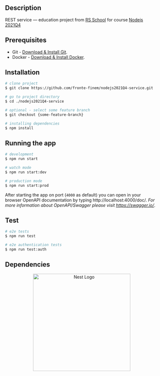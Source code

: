 ## Description

REST service — education project from [RS School][rs.school] for course [Nodejs 2021Q4][course]


## Prerequisites

- Git - [Download & Install Git][git].
- Docker - [Download & Install Docker][docker].

## Installation

```bash
# clone project
$ git clone https://github.com/fronte-finem/nodejs2021Q4-service.git

# go to project directory
$ cd ./nodejs2021Q4-service

# optional - select some feature branch
$ git checkout {some-feature-branch}

# installing dependencies
$ npm install
```

## Running the app

```bash
# development
$ npm run start

# watch mode
$ npm run start:dev

# production mode
$ npm run start:prod
```

After starting the app on port (`4000` as default) you can open
in your browser OpenAPI documentation by typing http://localhost:4000/doc/.
*For more information about OpenAPI/Swagger please visit https://swagger.io/*.

## Test

```bash
# e2e tests
$ npm run test

# e2e authentication tests
$ npm run test:auth
```

## Dependencies

<p align="center">
  <a href="https://nestjs.com/" target="blank"><img src="https://nestjs.com/img/logo_text.svg" width="320" alt="Nest Logo" /></a>
</p>


[rs.school]: https://rs.school/
[course]: https://rs.school/nodejs/
[git]: https://git-scm.com/downloads
[docker]: https://hub.docker.com/search?type=edition&offering=community&operating_system=linux%2Cwindows%2Cmac
[nodejs]: https://nodejs.org/en/download/
[vsc-eslint]: https://marketplace.visualstudio.com/items?itemName=dbaeumer.vscode-eslint
[vsc-prettier]: https://marketplace.visualstudio.com/items?itemName=esbenp.prettier-vscode
